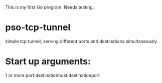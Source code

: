 This is my first Go program.
Needs testing.

# pso-tcp-tunnel
simple tcp tunnel, serving different ports and destinations simultaneously

# Start up arguments: 
1 or more port:destinationhost:destinationport
